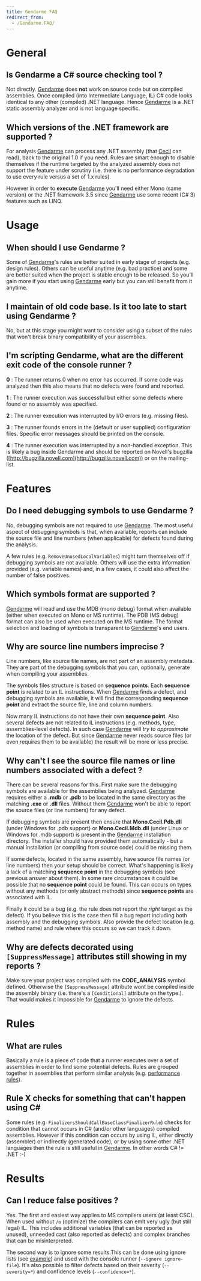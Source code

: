 ```yaml
---
title: Gendarme FAQ
redirect_from:
  - /Gendarme.FAQ/
---
```


General
=======

Is Gendarme a C\# source checking tool ?
----------------------------------------

Not directly. [Gendarme](/docs/tools+libraries/tools/gendarme/) does **not** work on source code but on compiled assemblies. Once compiled (into Intermediate Language, **IL**) C\# code looks identical to any other (compiled) .NET language. Hence [Gendarme](/docs/tools+libraries/tools/gendarme/) is a .NET static assembly analyzer and is not language specific.

Which versions of the .NET framework are supported ?
----------------------------------------------------

For analysis [Gendarme](/docs/tools+libraries/tools/gendarme/) can process any .NET assembly (that [Cecil](/docs/tools+libraries/libraries/Mono.Cecil/) can read), back to the original 1.0 if you need. Rules are smart enough to disable themselves if the runtime targeted by the analyzed assembly does not support the feature under scrutiny (i.e. there is no performance degradation to use every rule versus a set of 1.x rules).

However in order to **execute** [Gendarme](/docs/tools+libraries/tools/gendarme/) you'll need either Mono (same version) or the .NET framework 3.5 since [Gendarme](/docs/tools+libraries/tools/gendarme/) use some recent (C\# 3) features such as LINQ.

Usage
=====

When should I use Gendarme ?
----------------------------

Some of [Gendarme](/docs/tools+libraries/tools/gendarme/)'s rules are better suited in early stage of projects (e.g. design rules). Others can be useful anytime (e.g. bad practice) and some are better suited when the project is stable enough to be released. So you'll gain more if you start using [Gendarme](/docs/tools+libraries/tools/gendarme/) early but you can still benefit from it anytime.

I maintain of old code base. Is it too late to start using Gendarme ?
---------------------------------------------------------------------

No, but at this stage you might want to consider using a subset of the rules that won't break binary compatibility of your assemblies.

I'm scripting Gendarme, what are the different exit code of the console runner ?
--------------------------------------------------------------------------------

**0** : The runner returns 0 when no error has occurred. If some code was analyzed then this also means that no defects were found and reported.

**1** : The runner execution was successful but either some defects where found or no assembly was specified.

**2** : The runner execution was interrupted by I/O errors (e.g. missing files).

**3** : The runner founds errors in the (default or user supplied) configuration files. Specific error messages should be printed on the console.

**4** : The runner execution was interrupted by a non-handled exception. This is likely a bug inside Gendarme and should be reported on Novell's bugzilla ([http://bugzilla.novell.com](http://bugzilla.novell.com)) or on the mailing-list.

Features
========

Do I need debugging symbols to use Gendarme ?
---------------------------------------------

No, debugging symbols are not required to use [Gendarme](/docs/tools+libraries/tools/gendarme/). The most useful aspect of debugging symbols is that, when available, reports can include the source file and line numbers (when applicable) for defects found during the analysis.

A few rules (e.g. `RemoveUnusedLocalVariables`) might turn themselves off if debugging symbols are not available. Others will use the extra information provided (e.g. variable names) and, in a few cases, it could also affect the number of false positives.

Which symbols format are supported ?
------------------------------------

[Gendarme](/docs/tools+libraries/tools/gendarme/) will read and use the MDB (mono debug) format when available (either when executed on Mono or MS runtime). The PDB (MS debug) format can also be used when executed on the MS runtime. The format selection and loading of symbols is transparent to [Gendarme](/docs/tools+libraries/tools/gendarme/)'s end users.

Why are source line numbers imprecise ?
---------------------------------------

Line numbers, like source file names, are not part of an assembly metadata. They are part of the debugging symbols that you can, optionally, generate when compiling your assemblies.

The symbols files structure is based on **sequence points**. Each **sequence point** is related to an IL instructions. When [Gendarme](/docs/tools+libraries/tools/gendarme/) finds a defect, and debugging symbols are available, it will find the corresponding **sequence point** and extract the source file, line and column numbers.

Now many IL instructions do not have their own **sequence point**. Also several defects are not related to IL instructions (e.g. methods, type, assemblies-level defects). In such case [Gendarme](/docs/tools+libraries/tools/gendarme/) will *try to approximate* the location of the defect. But since [Gendarme](/docs/tools+libraries/tools/gendarme/) never reads source files (or even requires them to be available) the result will be more or less precise.

Why can't I see the source file names or line numbers associated with a defect ?
--------------------------------------------------------------------------------

There can be several reasons for this. First make sure the debugging symbols are available for the assemblies being analyzed. [Gendarme](/docs/tools+libraries/tools/gendarme/) requires either a **.mdb** or **.pdb** to be located in the same directory as the matching **.exe** or **.dll** files. Without them [Gendarme](/docs/tools+libraries/tools/gendarme/) won't be able to report the source files (or line numbers) for any defect.

If debugging symbols are present then ensure that **Mono.Cecil.Pdb.dll** (under Windows for .pdb support) or **Mono.Cecil.Mdb.dll** (under Linux or Windows for .mdb support) is present in the [Gendarme](/docs/tools+libraries/tools/gendarme/) installation directory. The installer should have provided them automatically - but a manual installation (or compiling from source code) could be missing them.

If some defects, located in the same assembly, have source file names (or line numbers) then your setup should be correct. What's happening is likely a lack of a matching **sequence point** in the debugging symbols (see previous answer about them). In some rare circumstances it could be possible that no **sequence point** could be found. This can occurs on types without any methods (or only abstract methods) since **sequence points** are associated with IL.

Finally it could be a bug (e.g. the rule does not report the *right* target as the defect). If you believe this is the case then fill a bug report including both assembly and the debugging symbols. Also provide the defect location (e.g. method name) and rule where this occurs so we can track it down.

Why are defects decorated using `[SuppressMessage]` attributes still showing in my reports ?
--------------------------------------------------------------------------------------------

Make sure your project was compiled with the **CODE\_ANALYSIS** symbol defined. Otherwise the `[SuppressMessage]` attribute wont be compiled inside the assembly binary (i.e. there's a `[Conditional]` attribute on the type.). That would makes it impossible for [Gendarme](/docs/tools+libraries/tools/gendarme/) to ignore the defects.

Rules
=====

What are rules
--------------

Basically a rule is a piece of code that a runner executes over a set of assemblies in order to find some potential defects. Rules are grouped together in assemblies that perform similar analysis (e.g. [performance rules](/docs/tools+libraries/tools/gendarme/rules/performance/)).

Rule X checks for something that can't happen using C\#
-------------------------------------------------------

Some rules (e.g. `FinalizersShouldCallBaseClassFinalizerRule`) checks for condition that cannot occurs in C\# (and/or other languages) compiled assemblies. However if this condition can occurs by using IL, either directly (assembler) or indirectly (generated code), or by using some other .NET languages then the rule is still useful in [Gendarme](/docs/tools+libraries/tools/gendarme/). In other words C\# != .NET :-)

Results
=======

Can I reduce false positives ?
------------------------------

Yes. The first and easiest way applies to MS compilers users (at least CSC). When used without `/o` (optimize) the compilers can emit very ugly (but still legal) IL. This includes additional variables (that can be reported as unused), unneeded cast (also reported as defects) and complex branches that can be misinterpreted.

The second way is to ignore some results.This can be done using ignore lists (see [example](https://github.com/mono/mono-tools/blob/master/gendarme/self-test.ignore)) and used with the console runner (`--ignore ignore-file`). It's also possible to filter defects based on their severity (`--severity=*`) and confidence levels (`--confidence=*`).

